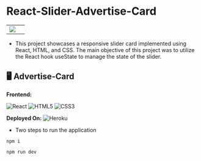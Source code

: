# React-Slider-Advertise-Card

<table>
  <tr>
    <td><img src="https://github.com/user-attachments/assets/548b78eb-17b8-4c92-bad4-862e78045692"><td>
  </tr>
</table>


- This project showcases a responsive slider card implemented using React, HTML, and CSS. The main objective of this project was to utilize the React hook useState to manage the state of the slider.


## 🖥️ Advertise-Card
**Frontend:**

![React](https://img.shields.io/badge/react-%2320232a.svg?style=for-the-badge&logo=react&logoColor=%2361DAFB)
![HTML5](https://img.shields.io/badge/html5-%23E34F26.svg?style=for-the-badge&logo=html5&logoColor=white)
![CSS3](https://img.shields.io/badge/css3-%231572B6.svg?style=for-the-badge&logo=css3&logoColor=white)


**Deployed On:**
![Heroku](https://img.shields.io/badge/heroku-%23430098.svg?style=for-the-badge&logo=heroku&logoColor=white)

* Two steps to run the application 

```
npm i 
```

```
npm run dev
```



